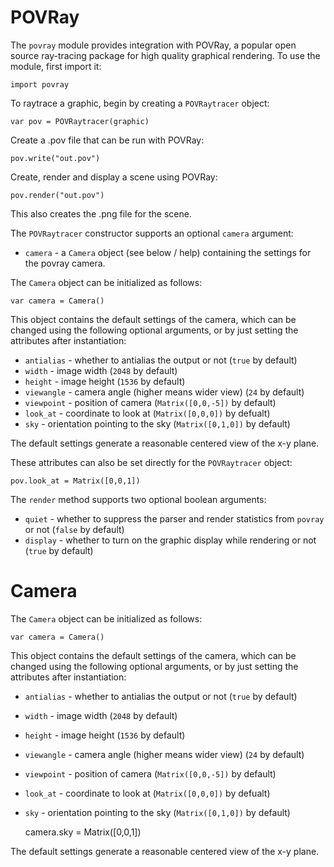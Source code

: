 [comment]: # (Povray module help)
[version]: # (0.5)

# POVRay
[tagpovray]: # (povray)

The `povray` module provides integration with POVRay, a popular open source ray-tracing package for high quality graphical rendering. To use the module, first import it:

    import povray

To raytrace a graphic, begin by creating a `POVRaytracer` object:

    var pov = POVRaytracer(graphic)

Create a .pov file that can be run with POVRay:

    pov.write("out.pov")

Create, render and display a scene using POVRay:

    pov.render("out.pov")

This also creates the .png file for the scene.

The `POVRaytracer` constructor supports an optional `camera` argument:

* `camera` - a `Camera` object (see below / help) containing the
  settings for the povray camera.

The `Camera` object can be initialized as follows:

    var camera = Camera()

This object contains the default settings of the camera, which can be
changed using the following optional arguments, or by just setting the
attributes after instantiation:

* `antialias` - whether to antialias the output or not (`true` by default)
* `width` - image width (`2048` by default)
* `height` - image height (`1536` by default)
* `viewangle` - camera angle (higher means wider view) (`24` by default)
* `viewpoint` - position of camera (`Matrix([0,0,-5])` by default)
* `look_at` - coordinate to look at (`Matrix([0,0,0])` by defualt)
* `sky` - orientation pointing to the sky (`Matrix([0,1,0])` by default)

The default settings generate a reasonable centered view of the x-y
plane.

These attributes can also be set directly for the `POVRaytracer` object:

    pov.look_at = Matrix([0,0,1])

The `render` method supports two optional boolean arguments:

* `quiet` - whether to suppress the parser and render statistics from `povray` or not (`false` by default)
* `display` - whether to turn on the graphic display while rendering or not (`true` by default) 

# Camera
[tagpovray]: # (camera)

The `Camera` object can be initialized as follows:

    var camera = Camera()

This object contains the default settings of the camera, which can be
changed using the following optional arguments, or by just setting the
attributes after instantiation:

* `antialias` - whether to antialias the output or not (`true` by default)
* `width` - image width (`2048` by default)
* `height` - image height (`1536` by default)
* `viewangle` - camera angle (higher means wider view) (`24` by default)
* `viewpoint` - position of camera (`Matrix([0,0,-5])` by default)
* `look_at` - coordinate to look at (`Matrix([0,0,0])` by defualt)
* `sky` - orientation pointing to the sky (`Matrix([0,1,0])` by default)

    camera.sky = Matrix([0,0,1])

The default settings generate a reasonable centered view of the x-y
plane.
